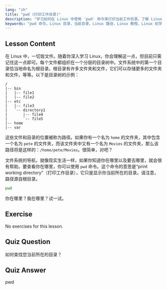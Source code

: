 ```yaml
---
lang: "zh"
title: "pwd (打印工作目录)"
description: "学习如何在 Linux 中使用 'pwd' 命令来打印当前工作目录。了解 Linux 文件系统路径和导航，适合初学者。"
keywords: "pwd 命令，Linux 目录，当前目录，Linux 路径，Linux 教程，Linux 初学者，Linux 指南"
---
```


## Lesson Content

在 Linux 中，一切皆文件。随着你深入学习 Linux，你会理解这一点，但目前只需记住这一点即可。每个文件都组织在一个分层的目录树中。文件系统中的第一个目录恰当地命名为根目录。根目录有许多文件夹和文件，它们可以存储更多的文件夹和文件，等等。以下是目录树的示例：

```plaintext
/
|-- bin
|   |-- file1
|   |-- file2
|-- etc
|   |-- file3
|   `-- directory1
|       |-- file4
|       `-- file5
|-- home
|-- var
```

这些文件和目录的位置被称为路径。如果你有一个名为 `home` 的文件夹，其中包含一个名为 `pete` 的文件夹，而该文件夹中又有一个名为 `Movies` 的文件夹，那么该路径将是这样的：`/home/pete/Movies`。很简单，对吧？

文件系统的导航，就像现实生活一样，如果你知道你在哪里以及要去哪里，就会很有帮助。要查看你在哪里，你可以使用 `pwd` 命令。这个命令的意思是“print working directory”（打印工作目录），它只是显示你当前所在的目录。请注意，路径源自根目录。

```bash
pwd
```

你在哪里？我在哪里？试一试。

## Exercise

No exercises for this lesson.

## Quiz Question

如何查找您当前所在的目录？

## Quiz Answer

pwd
